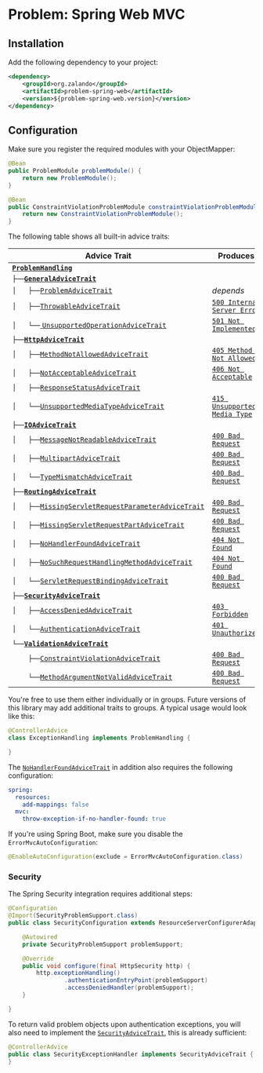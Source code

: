 # Problem: Spring Web MVC

## Installation

Add the following dependency to your project:

```xml
<dependency>
    <groupId>org.zalando</groupId>
    <artifactId>problem-spring-web</artifactId>
    <version>${problem-spring-web.version}</version>
</dependency>
```

## Configuration

Make sure you register the required modules with your ObjectMapper:

```java
@Bean
public ProblemModule problemModule() {
    return new ProblemModule();
}

@Bean
public ConstraintViolationProblemModule constraintViolationProblemModule() {
    return new ConstraintViolationProblemModule();
}
```

The following table shows all built-in advice traits:

| Advice Trait                                                                                                                                                       | Produces                                                  |
|--------------------------------------------------------------------------------------------------------------------------------------------------------------------|-----------------------------------------------------------|
| [**`ProblemHandling`**](src/main/java/org/zalando/problem/spring/web/advice/ProblemHandling.java)                                                                  |                                                           |
| `├──`[**`GeneralAdviceTrait`**](src/main/java/org/zalando/problem/spring/web/advice/general/GeneralAdviceTrait.java)                                               |                                                           |
| `│   ├──`[`ProblemAdviceTrait`](src/main/java/org/zalando/problem/spring/web/advice/general/ProblemAdviceTrait.java)                                               | *depends*                                                 |
| `│   ├──`[`ThrowableAdviceTrait`](src/main/java/org/zalando/problem/spring/web/advice/general/ThrowableAdviceTrait.java)                                           | [`500 Internal Server Error`](https://httpstatus.es/500)  |
| `│   └──`[ `UnsupportedOperationAdviceTrait`](src/main/java/org/zalando/problem/spring/web/advice/general/UnsupportedOperationAdviceTrait.java)                    | [`501 Not Implemented`](https://httpstatus.es/501)        |
| `├──`[**`HttpAdviceTrait`**](src/main/java/org/zalando/problem/spring/web/advice/http/HttpAdviceTrait.java)                                                        |                                                           |
| `│   ├──`[`MethodNotAllowedAdviceTrait`](src/main/java/org/zalando/problem/spring/web/advice/http/MethodNotAllowedAdviceTrait.java)                                | [`405 Method Not Allowed`](https://httpstatus.es/405)     |
| `│   ├──`[`NotAcceptableAdviceTrait`](src/main/java/org/zalando/problem/spring/web/advice/http/NotAcceptableAdviceTrait.java)                                      | [`406 Not Acceptable`](https://httpstatus.es/406)         |
| `│   ├──`[`ResponseStatusAdviceTrait`](src/main/java/org/zalando/problem/spring/web/advice/http/ResponseStatusAdviceTrait.java)                                    |                                                           |
| `│   └──`[`UnsupportedMediaTypeAdviceTrait`](src/main/java/org/zalando/problem/spring/web/advice/http/UnsupportedMediaTypeAdviceTrait.java)                        | [`415 Unsupported Media Type`](https://httpstatus.es/415) |
| `├──`[**`IOAdviceTrait`**](src/main/java/org/zalando/problem/spring/web/advice/io/IOAdviceTrait.java)                                                              |                                                           |
| `│   ├──`[`MessageNotReadableAdviceTrait`](src/main/java/org/zalando/problem/spring/web/advice/io/MessageNotReadableAdviceTrait.java)                              | [`400 Bad Request`](https://httpstatus.es/400)            |
| `│   ├──`[`MultipartAdviceTrait`](src/main/java/org/zalando/problem/spring/web/advice/io/MultipartAdviceTrait.java)                                                | [`400 Bad Request`](https://httpstatus.es/400)            |
| `│   └──`[`TypeMismatchAdviceTrait`](src/main/java/org/zalando/problem/spring/web/advice/io/TypeMismatchAdviceTrait.java)                                          | [`400 Bad Request`](https://httpstatus.es/400)            |
| `├──`[**`RoutingAdviceTrait`**](src/main/java/org/zalando/problem/spring/web/advice/routing/RoutingAdviceTrait.java)                                               |                                                           |
| `│   ├──`[`MissingServletRequestParameterAdviceTrait`](src/main/java/org/zalando/problem/spring/web/advice/routing/MissingServletRequestParameterAdviceTrait.java) | [`400 Bad Request`](https://httpstatus.es/400)            |
| `│   ├──`[`MissingServletRequestPartAdviceTrait`](src/main/java/org/zalando/problem/spring/web/advice/routing/MissingServletRequestPartAdviceTrait.java)           | [`400 Bad Request`](https://httpstatus.es/400)            |
| `│   ├──`[`NoHandlerFoundAdviceTrait`](src/main/java/org/zalando/problem/spring/web/advice/routing/NoHandlerFoundAdviceTrait.java)                                 | [`404 Not Found`](https://httpstatus.es/404)              |
| `│   ├──`[`NoSuchRequestHandlingMethodAdviceTrait`](src/main/java/org/zalando/problem/spring/web/advice/routing/NoSuchRequestHandlingMethodAdviceTrait.java)       | [`404 Not Found`](https://httpstatus.es/404)              |
| `│   └──`[`ServletRequestBindingAdviceTrait`](src/main/java/org/zalando/problem/spring/web/advice/routing/ServletRequestBindingAdviceTrait.java)                   | [`400 Bad Request`](https://httpstatus.es/400)            |
| `├──`[**`SecurityAdviceTrait`**](src/main/java/org/zalando/problem/spring/web/advice/security/SecurityAdviceTrait.java)                                            |                                                           |
| `│   ├──`[`AccessDeniedAdviceTrait`](src/main/java/org/zalando/problem/spring/web/advice/security/AccessDeniedAdviceTrait.java)                                    | [`403 Forbidden`](https://httpstatus.es/403)              |
| `│   └──`[`AuthenticationAdviceTrait`](src/main/java/org/zalando/problem/spring/web/advice/security/AuthenticationAdviceTrait.java)                                | [`401 Unauthorized`](https://httpstatus.es/401)           |
| `└──`[**`ValidationAdviceTrait`**](src/main/java/org/zalando/problem/spring/web/advice/validation/ValidationAdviceTrait.java)                                      |                                                           |
| `    ├──`[`ConstraintViolationAdviceTrait`](src/main/java/org/zalando/problem/spring/web/advice/validation/ConstraintViolationAdviceTrait.java)                    | [`400 Bad Request`](https://httpstatus.es/400)            |
| `    └──`[`MethodArgumentNotValidAdviceTrait`](src/main/java/org/zalando/problem/spring/web/advice/validation/MethodArgumentNotValidAdviceTrait.java)              | [`400 Bad Request`](https://httpstatus.es/400)            |

You're free to use them either individually or in groups. Future versions of this library may add additional traits to groups. A typical usage would look like this:

```java
@ControllerAdvice
class ExceptionHandling implements ProblemHandling {

}
```

The [`NoHandlerFoundAdviceTrait`](src/main/java/org/zalando/problem/spring/web/advice/routing/NoHandlerFoundAdviceTrait.java)
in addition also requires the following configuration:

```yaml
spring:
  resources:
    add-mappings: false
  mvc:
    throw-exception-if-no-handler-found: true
```

If you're using Spring Boot, make sure you disable the `ErrorMvcAutoConfiguration`:

```java
@EnableAutoConfiguration(exclude = ErrorMvcAutoConfiguration.class)
```

### Security

The Spring Security integration requires additional steps:

```java
@Configuration
@Import(SecurityProblemSupport.class)
public class SecurityConfiguration extends ResourceServerConfigurerAdapter {

    @Autowired
    private SecurityProblemSupport problemSupport;

    @Override
    public void configure(final HttpSecurity http) {
        http.exceptionHandling()
                .authenticationEntryPoint(problemSupport)
                .accessDeniedHandler(problemSupport);
    }

}
```

To return valid problem objects upon authentication exceptions, you will also need to implement the [`SecurityAdviceTrait`](src/main/java/org/zalando/problem/spring/web/advice/security/SecurityAdviceTrait.java), this is already sufficient:

```java
@ControllerAdvice
public class SecurityExceptionHandler implements SecurityAdviceTrait {
}
```
